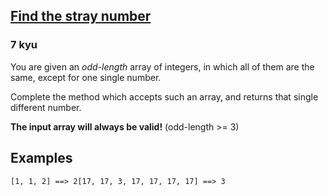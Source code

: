 <h2><a href=https://www.codewars.com/kata/57f609022f4d534f05000024/train/python target="_blank">Find the stray number</a></h2><h3>7 kyu</h3><p>You are given an <em>odd-length</em> array of integers, in which all of them are the same, except for one single number.</p><p>Complete the method which accepts such an array, and returns that single different number.</p><p><strong>The input array will always be valid!</strong> (odd-length &gt;= 3)</p><h2 id="examples">Examples</h2><pre><code>[1, 1, 2] ==&gt; 2[17, 17, 3, 17, 17, 17, 17] ==&gt; 3</code></pre>